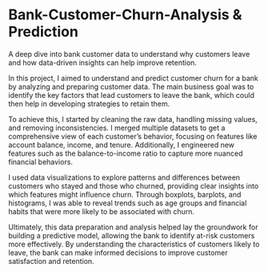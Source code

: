 # Bank-Customer-Churn-Analysis & Prediction
A deep dive into bank customer data to understand why customers leave and how data-driven insights can help improve retention.

In this project, I aimed to understand and predict customer churn for a bank by analyzing and preparing customer data. The main business goal was to identify the key factors that lead customers to leave the bank, which could then help in developing strategies to retain them.

To achieve this, I started by cleaning the raw data, handling missing values, and removing inconsistencies. I merged multiple datasets to get a comprehensive view of each customer’s behavior, focusing on features like account balance, income, and tenure. Additionally, I engineered new features such as the balance-to-income ratio to capture more nuanced financial behaviors.

I used data visualizations to explore patterns and differences between customers who stayed and those who churned, providing clear insights into which features might influence churn. Through boxplots, barplots, and histograms, I was able to reveal trends such as age groups and financial habits that were more likely to be associated with churn.

Ultimately, this data preparation and analysis helped lay the groundwork for building a predictive model, allowing the bank to identify at-risk customers more effectively. By understanding the characteristics of customers likely to leave, the bank can make informed decisions to improve customer satisfaction and retention.
